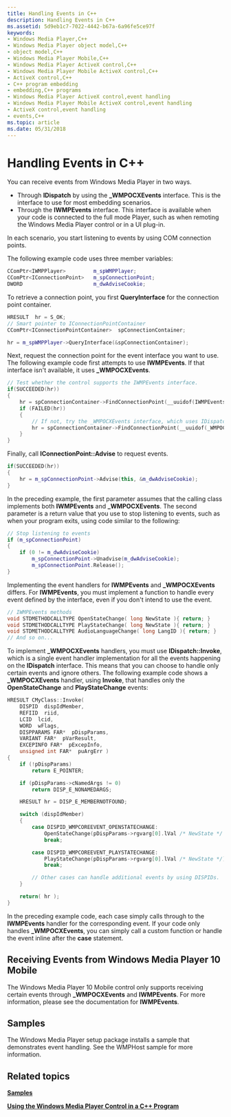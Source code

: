 ```yaml
---
title: Handling Events in C++
description: Handling Events in C++
ms.assetid: 5d9eb1c7-7022-4442-b67a-6a96fe5ce97f
keywords:
- Windows Media Player,C++
- Windows Media Player object model,C++
- object model,C++
- Windows Media Player Mobile,C++
- Windows Media Player ActiveX control,C++
- Windows Media Player Mobile ActiveX control,C++
- ActiveX control,C++
- C++ program embedding
- embedding,C++ programs
- Windows Media Player ActiveX control,event handling
- Windows Media Player Mobile ActiveX control,event handling
- ActiveX control,event handling
- events,C++
ms.topic: article
ms.date: 05/31/2018
---
```


# Handling Events in C++

You can receive events from Windows Media Player in two ways.

-   Through **IDispatch** by using the **\_WMPOCXEvents** interface. This is the interface to use for most embedding scenarios.
-   Through the **IWMPEvents** interface. This interface is available when your code is connected to the full mode Player, such as when remoting the Windows Media Player control or in a UI plug-in.

In each scenario, you start listening to events by using COM connection points.

The following example code uses three member variables:


```C++
CComPtr<IWMPPlayer>         m_spWMPPlayer;
CComPtr<IConnectionPoint>   m_spConnectionPoint;
DWORD                       m_dwAdviseCookie;

```



To retrieve a connection point, you first **QueryInterface** for the connection point container.


```C++
HRESULT  hr = S_OK;
// Smart pointer to IConnectionPointContainer
CComPtr<IConnectionPointContainer>  spConnectionContainer;

hr = m_spWMPPlayer->QueryInterface(&spConnectionContainer);

```



Next, request the connection point for the event interface you want to use. The following example code first attempts to use **IWMPEvents**. If that interface isn't available, it uses **\_WMPOCXEvents**.


```C++
// Test whether the control supports the IWMPEvents interface.
if(SUCCEEDED(hr))
{
    hr = spConnectionContainer->FindConnectionPoint(__uuidof(IWMPEvents), &m_spConnectionPoint);
    if (FAILED(hr))
    {
        // If not, try the _WMPOCXEvents interface, which uses IDispatch.
        hr = spConnectionContainer->FindConnectionPoint(__uuidof(_WMPOCXEvents), &m_spConnectionPoint);
    }
}

```



Finally, call **IConnectionPoint::Advise** to request events.


```C++
if(SUCCEEDED(hr))
{
    hr = m_spConnectionPoint->Advise(this, &m_dwAdviseCookie);
}

```



In the preceding example, the first parameter assumes that the calling class implements both **IWMPEvents** and **\_WMPOCXEvents**. The second parameter is a return value that you use to stop listening to events, such as when your program exits, using code similar to the following:


```C++
// Stop listening to events
if (m_spConnectionPoint)
{
    if (0 != m_dwAdviseCookie)
        m_spConnectionPoint->Unadvise(m_dwAdviseCookie);
        m_spConnectionPoint.Release();
}

```



Implementing the event handlers for **IWMPEvents** and **\_WMPOCXEvents** differs. For **IWMPEvents**, you must implement a function to handle every event defined by the interface, even if you don't intend to use the event.


```C++
// IWMPEvents methods
void STDMETHODCALLTYPE OpenStateChange( long NewState ){ return; }
void STDMETHODCALLTYPE PlayStateChange( long NewState ){ return; }
void STDMETHODCALLTYPE AudioLanguageChange( long LangID ){ return; }
// And so on...

```



To implement **\_WMPOCXEvents** handlers, you must use **IDispatch::Invoke**, which is a single event handler implementation for all the events happening on the **IDispatch** interface. This means that you can choose to handle only certain events and ignore others. The following example code shows a **\_WMPOCXEvents** handler, using **Invoke**, that handles only the **OpenStateChange** and **PlayStateChange** events:


```C++
HRESULT CMyClass::Invoke(
    DISPID  dispIdMember,      
    REFIID  riid,              
    LCID  lcid,                
    WORD  wFlags,              
    DISPPARAMS FAR*  pDispParams,  
    VARIANT FAR*  pVarResult,  
    EXCEPINFO FAR*  pExcepInfo,  
    unsigned int FAR*  puArgErr )
{
    if (!pDispParams)
        return E_POINTER;

    if (pDispParams->cNamedArgs != 0)
        return DISP_E_NONAMEDARGS;

    HRESULT hr = DISP_E_MEMBERNOTFOUND;

    switch (dispIdMember)
    {
        case DISPID_WMPCOREEVENT_OPENSTATECHANGE:
            OpenStateChange(pDispParams->rgvarg[0].lVal /* NewState */ );
            break;

        case DISPID_WMPCOREEVENT_PLAYSTATECHANGE:
            PlayStateChange(pDispParams->rgvarg[0].lVal /* NewState */);
            break;

        // Other cases can handle additional events by using DISPIDs.
    }

    return( hr );
}

```



In the preceding example code, each case simply calls through to the **IWMPEvents** handler for the corresponding event. If your code only handles **\_WMPOCXEvents**, you can simply call a custom function or handle the event inline after the **case** statement.

## Receiving Events from Windows Media Player 10 Mobile

The Windows Media Player 10 Mobile control only supports receiving certain events through **\_WMPOCXEvents** and **IWMPEvents**. For more information, please see the documentation for **IWMPEvents**.

## Samples

The Windows Media Player setup package installs a sample that demonstrates event handling. See the WMPHost sample for more information.

## Related topics

<dl> <dt>

[**Samples**](samples.md)
</dt> <dt>

[**Using the Windows Media Player Control in a C++ Program**](using-the-windows-media-player-control-in-a-c---program.md)
</dt> </dl>

 

 




